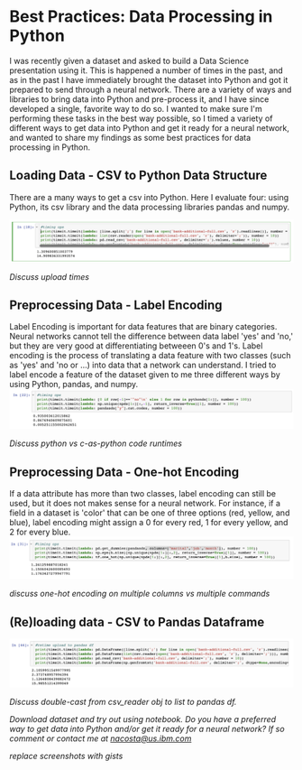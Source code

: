 # Best Practices: Data Processing in Python

I was recently given a dataset and asked to build a Data Science presentation using it. This is happened a number of times in the past, and as in the past I have immediately brought the dataset into Python and got it prepared to send through a neural network. There are a variety of ways and libraries to bring data into Python and pre-process it, and I have since developed a single, favorite way to do so. I wanted to make sure I'm performing these tasks in the best way possible, so I timed a variety of different ways to get data into Python and get it ready for a neural network, and wanted to share my findings as some best practices for data processing in Python.

## Loading Data - CSV to Python Data Structure
There are a many ways to get a csv into Python. Here I evaluate four: using Python, its csv library and the data processing libraries pandas and numpy.

<img src="images/getfile.png">

*Discuss upload times*

## Preprocessing Data - Label Encoding
Label Encoding is important for data features that are binary categories. Neural networks cannot tell the difference between data label 'yes' and 'no,' but they are very good at differentiating betweeen 0's and 1's. Label encoding is the process of translating a data feature with two classes (such as 'yes' and 'no or ...) into data that a network can understand. I tried to label encode a feature of the dataset given to me three different ways by using Python, pandas, and numpy.
<img src="images/labelencode.png">

*Discuss python vs c-as-python code runtimes*

## Preprocessing Data - One-hot Encoding
If a data attribute has more than two classes, label encoding can still be used, but it does not makes sense for a neural network. For instance, if a field in a dataset is 'color' that can be one of three options (red, yellow, and blue), label encoding might assign a 0 for every red, 1 for every yellow, and 2 for every blue. 
<img src="images/onehot.png">

*discuss one-hot encoding on multiple columns vs multiple commands*

## (Re)loading data - CSV to Pandas Dataframe

<img src="images/filetodf.png">

*Discuss double-cast from csv_reader obj to list to pandas df.*

*Download dataset and try out using notebook. Do you have a preferred way to get data into Python and/or get it ready for a neural network? If so comment or contact me at nacosta@us.ibm.com*

*replace screenshots with gists*

